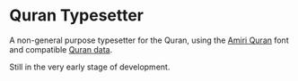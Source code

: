 Quran Typesetter
================

A non-general purpose typesetter for the Quran, using the [Amiri Quran][amiri]
font and compatible [Quran data][data].

Still in the very early stage of development.

[amiri]: https://github.com/aliftype/amiri
[data]: https://github.com/khaledhosny/quran-data
